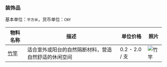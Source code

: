 ### 装饰品

基本单位：`平方米`，货币单位：`CNY`

物料名称 | 描述 | 单位价格 | 照片
----|------|----|-----
[竹竿](http://s.taobao.com/search?q=%D6%F1%B8%CD) | 适合室外或阳台的自然隔断材料，营造自然舒适的休闲空间  | 0.2 - 2.0 / 支 | ![竹竿](http://g.search2.alicdn.com/img/bao/uploaded/i4/i1/TB1YPtCFVXXXXcHXFXXXXXXXXXX_!!0-item_pic.jpg_250x250.jpg)
